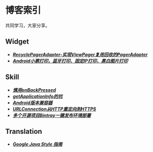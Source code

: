 # 博客索引
共同学习，大家分享。

## Widget
- [***RecyclePagerAdapter-实现ViewPager复用回收的PagerAdapter***](https://github.com/AlexMofer/ProjectX/blob/master/blogs/%5BWidget%5DRecyclePagerAdapter-%E5%AE%9E%E7%8E%B0ViewPager%E5%A4%8D%E7%94%A8%E5%9B%9E%E6%94%B6%E7%9A%84PagerAdapter.md)
- [***Android小票打印，蓝牙打印、固定IP打印、黑白图片打印***](https://github.com/AlexMofer/ProjectX/blob/master/blogs/%5BWidget%5DAndroid%E5%B0%8F%E7%A5%A8%E6%89%93%E5%8D%B0%EF%BC%8C%E8%93%9D%E7%89%99%E6%89%93%E5%8D%B0%E3%80%81%E5%9B%BA%E5%AE%9AIP%E6%89%93%E5%8D%B0%E3%80%81%E9%BB%91%E7%99%BD%E5%9B%BE%E7%89%87%E6%89%93%E5%8D%B0.md)

## Skill
- [***慎用onBackPressed***](https://github.com/AlexMofer/ProjectX/blob/master/blogs/%5BSkill%5D%E6%85%8E%E7%94%A8onBackPressed().md)
- [***getApplicationInfo的坑***](https://github.com/AlexMofer/ProjectX/blob/master/blogs/%5BSkill%5DgetApplicationInfo%E7%9A%84%E5%9D%91.md)
- [***Android版本兼容器***](https://github.com/AlexMofer/ProjectX/blob/master/blogs/%5BSkill%5DAndroid%E7%89%88%E6%9C%AC%E5%85%BC%E5%AE%B9%E5%99%A8.md)
- [***URLConnection从HTTP重定向到HTTPS***](https://github.com/AlexMofer/ProjectX/blob/master/blogs/%5BSkill%5DURLConnection%E4%BB%8EHTTP%E9%87%8D%E5%AE%9A%E5%90%91%E5%88%B0HTTPS.md)
- [***多个开源项目Bintray一键发布环境部署***](https://github.com/AlexMofer/ProjectX/blob/master/blogs/%5BSkill%5D%E5%A4%9A%E4%B8%AA%E5%BC%80%E6%BA%90%E9%A1%B9%E7%9B%AEBintray%E4%B8%80%E9%94%AE%E5%8F%91%E5%B8%83%E7%8E%AF%E5%A2%83%E9%83%A8%E7%BD%B2.md)

## Translation
- [***Google Java Style 指南***](https://github.com/AlexMofer/ProjectX/blob/master/blogs/%5BTranslation%5DGoogle%20Java%20Style%20%E6%8C%87%E5%8D%97.md)